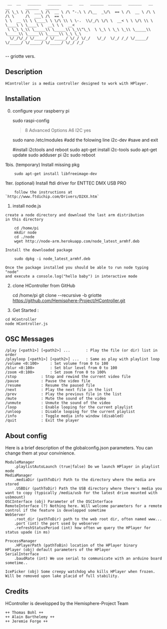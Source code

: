 ```
 __  __   ______   ______   __   __   ______  ______   ______   __       __       ______   ______   
/\ \_\ \ /\  ___\ /\  __ \ /\ "-.\ \ /\__  _\/\  == \ /\  __ \ /\ \     /\ \     /\  ___\ /\  == \  
\ \  __ \\ \ \____\ \ \/\ \\ \ \-.  \\/_/\ \/\ \  __< \ \ \/\ \\ \ \____\ \ \____\ \  __\ \ \  __<  
 \ \_\ \_\\ \_____\\ \_____\\ \_\\"\_\  \ \_\ \ \_\ \_\\ \_____\\ \_____\\ \_____\\ \_____\\ \_\ \_\
  \/_/\/_/ \/_____/ \/_____/ \/_/ \/_/   \/_/  \/_/ /_/ \/_____/ \/_____/ \/_____/ \/_____/ \/_/ /_/
  
```
  
  -- griotte vers.
  
Description
------------- 
  
	HController is a media controller designed to work with HPlayer.
  
Installation 
------------- 

  0. configure your raspberry pi
 
		sudo raspi-config
		> 8 Advanced Options
		> A6 I2C
		> yes

		sudo nano /etc/modules
		#add the folowing line
		i2c-dev
		#save and exit
		
		#install i2ctools and reboot
		sudo apt-get install i2c-tools
		sudo apt-get update
		sudo adduser pi i2c
		sudo reboot

  1bis. (temporary) Install missing pkg
  
  		sudo apt-get install libfreeimage-dev
  		
  1ter. (optional) Install ftdi driver for ENTTEC DMX USB PRO
  
  		follow the instructions at `http://www.ftdichip.com/Drivers/D2XX.htm`
	
  1. install node.js 
  	
  	create a node directory and download the last arm distribution 
  	in this directory
  	
		cd /home/pi
  		mkdir node
  		cd ./node
  		wget http://node-arm.herokuapp.com/node_latest_armhf.deb
  		
  	Install the downloaded package
  		
  		sudo dpkg -i node_latest_armhf.deb
  	
  	Once the package installed you should be able to run node typing "node" 
  	and execute a console.log("hello baby") in interactive mode
  	
  2. clone HController from GitHub
  
		cd /home/pi
		git clone --recursive -b griotte https://github.com/Hemisphere-Project/HController.git
  	
  3. Get Started :
  
  	cd HController
  	node HController.js
  	
  	
OSC Messages
------------- 

	/play [<path1>] [<path2>] ...       : Play the file (or dir) list in order
	/playloop [<path1>] [<path2>] ...   : Same as play with playlist loop
	/volume <0:100>     : Set volume from 0 to 100
	/blur <0:100>       : Set blur level from 0 to 100
	/zoom <0:100>       : Set zoom from 0 to 100%
	/stop           : Stop and rewind the current video file
	/pause          : Pause the video file
	/resume         : Resume the paused file
	/next           : Play the next file in the list
	/prev           : Play the previous file in the list
	/mute           : Mute the sound of the video
	/unmute         : Unmute the sound of the video
	/loop           : Enable looping for the current playlist
	/unloop         : Disable looping for the current playlist
	/info           : Toggle media info window (disabled)
	/quit           : Exit the player

About config
-------------

Here is a brief description of the globalconfig.json parameters. You can change them at your convinience.
```
ModuleManager
	.playlistAutoLaunch (true|false) Do we launch HPlayer in playlist mode
MediaManager
	.mediaDir (pathToDir) Path to the directory where the media are stored
	.USBDir (pathToDir) Path the USB directory where there's media you want to copy (typically /media/usb for the latest drive mounted with usbmount)
OSCInterface (obj) Parameter of the OSCInterface
RemoteInterface (?) Nothing here. Will welcome parameters for a remote control if the feature is developped sometime 
WebServer
	.root_dir (pathToDir) path to the web root dir, often named www...
	.port (int) the port used by webserver
	.refreshStatusPeriod (int) how often we query the HPlayer for status upade (in ms)
	
ProcessManager
	.HPlayerPath (pathToBin) location of the HPlayer binary
HPlayer (obj) default parameters of the HPlayer
SerialInterface
	.baudRate (int) We use serial to communicate with an arduino board sometime..

IcePicker (obj) Some creepy watchdog who kills HPlayer when frozen. Will be removed upon lake placid of full stability.
```
		
Credits
------------- 

HController is developped by the Hemisphere-Project Team

    ++ Thomas Bohl ++
    ++ Alain Barthelemy ++
    ++ Jeremie Forge ++
  
